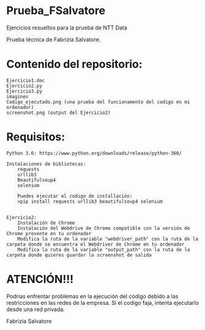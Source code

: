 # Prueba_FSalvatore
Ejercicios resueltos para la prueba de NTT Data

Prueba técnica de Fabrizia Salvatore.

# Contenido del repositorio:
	Ejercicio1.doc
	Ejercicio2.py
	Ejercicio3.py
	imagines
	Codigo_ejecutado.png (una prueba del funcionamento del codigo en mi ordenador)
	screenshot.png (output del Ejercicio2)

# Requisitos:
	Python 3.6: https://www.python.org/downloads/release/python-360/

	Instalaciones de bibliotecas:
		requests
		urllib3
		Beautifulsoup4 
		selenium
		
		Puedes ejecutar el codigo de installación: 
		>pip install requests urllib3 beautifulsoup4 selenium


	Ejercicio2: 
		Instalación de Chrome
		Instalación del Webdrive de Chrome compatible con la versión de Chrome presente en tu ordenador 
		Modifica la ruta de la variable "webdriver_path" con la ruta de la carpeta donde se encuentra el Webdriver de Chrome en tu ordenador
		Modifica la ruta de la variable "output_path" con la ruta de la carpeta donde quieres guardar lo screenshot de salida

# ATENCIÓN!!!
Podrías enfrentar problemas en la ejecución del código debido a las restricciones en las redes de la empresa. Si el codigo faja, 
intenta ejecutarlo desde una red privada. 

Fabrizia Salvatore
